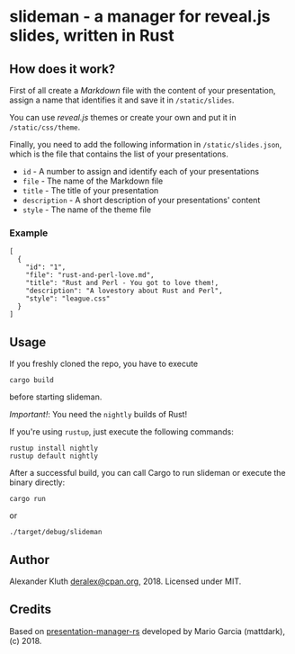 # slideman - a manager for reveal.js slides, written in Rust

## How does it work?

First of all create a _Markdown_ file with the content of your presentation,
assign a name that identifies it and save it in `/static/slides`.

You can use *reveal.js* themes or create your own and put it in `/static/css/theme`.

Finally, you need to add the following information in `/static/slides.json`, which
is the file that contains the list of your presentations.

- `id` - A number to assign and identify each of your presentations
- `file` - The name of the Markdown file
- `title` - The title of your presentation
- `description` - A short description of your presentations' content
- `style` - The name of the theme file

### Example

```
[
  {
    "id": "1",
    "file": "rust-and-perl-love.md",
    "title": "Rust and Perl - You got to love them!,
    "description": "A lovestory about Rust and Perl",
    "style": "league.css"
  }
]
```

## Usage

If you freshly cloned the repo, you have to execute

```
cargo build
```

before starting slideman.

*Important!*: You need the `nightly` builds of Rust!

If you're using `rustup`, just execute the following commands:
```
rustup install nightly
rustup default nightly
```

After a successful build, you can call Cargo to run slideman or execute the binary directly:
```
cargo run
```
or
```
./target/debug/slideman
```

## Author

Alexander Kluth <deralex@cpan.org>, 2018. Licensed under MIT.

## Credits

Based on [presentation-manager-rs](https://github.com/mattdark/presentation-manager-rs) developed by Mario Garcia (mattdark), (c) 2018.
